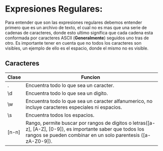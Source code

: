 # Expresiones Regulares:

Para entender que son las expresiones regulares debemos entender primero que es un archivo de texto, el cual no es mas que una serie de cadenas de caracteres, donde esto ultimo significa que cada cadena esta conformada por caracteres ASCII (**Generalmente**) seguidos uno tras de otro. Es importante tener en cuenta que no todos los caracteres son visibles, un ejemplo de ello es el espacio, donde el mismo no es visible.

## Caracteres
| Clase | Funcion |
| ------------- | ------------- |
| .  | Encuentra todo lo que sea un caracter.  |
| \d  | Encuentra todo lo que sea un digito.  |
| \w  | Encuentra todo lo que sea un caracter alfanumerico, no incluye caracteres especiales ni espacios.  |
| \s  | Encuentra todos los espacios.  |
| [n-n]  | Rango, permite buscar por rangos de digitos o letras([a-z], [A-Z], [0-9]), es importante saber que todos los rangos se pueden combinar en un solo parentesis ([a-zA-Z0-9]).  |
